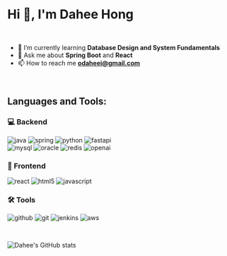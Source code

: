# Hi 👋, I'm Dahee Hong

<br/>

- 🌱 I’m currently learning **Database Design and System Fundamentals**
- 💬 Ask me about **Spring Boot** and **React**
- 📫 How to reach me **odaheei@gmail.com**
  
<br/>

## Languages and Tools:

### 💻 Backend
![java](https://img.shields.io/badge/Java-ED8B00?style=for-the-badge&logo=java&logoColor=white)
![spring](https://img.shields.io/badge/Spring-6DB33F?style=for-the-badge&logo=spring&logoColor=white)
![python](https://img.shields.io/badge/Python-3776AB?style=for-the-badge&logo=python&logoColor=white)
![fastapi](https://img.shields.io/badge/FastAPI-009688?style=for-the-badge&logo=fastapi&logoColor=white)
<br/>
![mysql](https://img.shields.io/badge/MySQL-4479A1?style=for-the-badge&logo=mysql&logoColor=white)
![oracle](https://img.shields.io/badge/Oracle-F80000?style=for-the-badge&logo=oracle&logoColor=white)
![redis](https://img.shields.io/badge/Redis-D93B3B?style=for-the-badge&logo=redis&logoColor=white)
![openai](https://img.shields.io/badge/OpenAI-212121?style=for-the-badge&logo=openai&logoColor=white)

### 🎨 Frontend
![react](https://img.shields.io/badge/React-61DAFB?style=for-the-badge&logo=react&logoColor=black)
![html5](https://img.shields.io/badge/HTML5-E34F26?style=for-the-badge&logo=html5&logoColor=white)
![javascript](https://img.shields.io/badge/JavaScript-F7DF1E?style=for-the-badge&logo=javascript&logoColor=black)

### 🛠 Tools
![github](https://img.shields.io/badge/GitHub-181717?style=for-the-badge&logo=github&logoColor=white)
![git](https://img.shields.io/badge/Git-F05032?style=for-the-badge&logo=git&logoColor=white)
![jenkins](https://img.shields.io/badge/Jenkins-D24939?style=for-the-badge&logo=jenkins&logoColor=white)
![aws](https://img.shields.io/badge/AWS-232F3E?style=for-the-badge&logo=amazonaws&logoColor=white)

<br>

![Dahee's GitHub stats](https://github-readme-stats.vercel.app/api?username=daheeh&show_icons=true)
